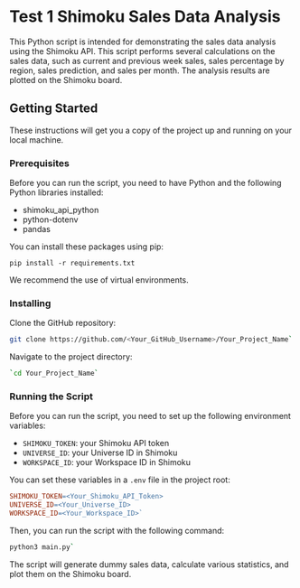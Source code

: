 
# Test 1 Shimoku Sales Data Analysis

This Python script is intended for demonstrating the sales data analysis using the Shimoku API. This script performs several calculations on the sales data, such as current and previous week sales, sales percentage by region, sales prediction, and sales per month. The analysis results are plotted on the Shimoku board.

## Getting Started

These instructions will get you a copy of the project up and running on your local machine.

### Prerequisites

Before you can run the script, you need to have Python and the following Python libraries installed:

-   shimoku_api_python
-   python-dotenv
-   pandas

You can install these packages using pip:

`pip install -r requirements.txt `

We recommend the use of virtual environments.

### Installing

Clone the GitHub repository:

```bash
git clone https://github.com/<Your_GitHub_Username>/Your_Project_Name` 
```
Navigate to the project directory:

```bash
`cd Your_Project_Name` 
```
### Running the Script

Before you can run the script, you need to set up the following environment variables:

-   `SHIMOKU_TOKEN`: your Shimoku API token
-   `UNIVERSE_ID`: your Universe ID in Shimoku
-   `WORKSPACE_ID`: your Workspace ID in Shimoku

You can set these variables in a `.env` file in the project root:

```makefile
SHIMOKU_TOKEN=<Your_Shimoku_API_Token>
UNIVERSE_ID=<Your_Universe_ID>
WORKSPACE_ID=<Your_Workspace_ID>` 
```
Then, you can run the script with the following command:

```Bash
python3 main.py` 
```
The script will generate dummy sales data, calculate various statistics, and plot them on the Shimoku board.

